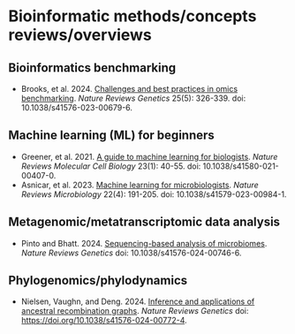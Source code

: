 # Bioinformatic methods/concepts reviews/overviews

## Bioinformatics benchmarking

* Brooks, et al. 2024. [Challenges and best practices in omics benchmarking](https://www.nature.com/articles/s41576-023-00679-6). *Nature Reviews Genetics* 25(5): 326-339. doi: 10.1038/s41576-023-00679-6.

## Machine learning (ML) for beginners

* Greener, et al. 2021. [A guide to machine learning for biologists](https://www.nature.com/articles/s41580-021-00407-0). *Nature Reviews Molecular Cell Biology* 23(1): 40-55. doi: 10.1038/s41580-021-00407-0.
* Asnicar, et al. 2023. [Machine learning for microbiologists](https://www.nature.com/articles/s41579-023-00984-1). *Nature Reviews Microbiology* 22(4): 191-205. doi: 10.1038/s41579-023-00984-1.

## Metagenomic/metatranscriptomic data analysis

* Pinto and Bhatt. 2024. [Sequencing-based analysis of microbiomes](https://www.nature.com/articles/s41576-024-00746-6). *Nature Reviews Genetics* doi: 10.1038/s41576-024-00746-6.

## Phylogenomics/phylodynamics

* Nielsen, Vaughn, and Deng. 2024. [Inference and applications of ancestral recombination graphs](https://www.nature.com/articles/s41576-024-00772-4). *Nature Reviews Genetics* doi: https://doi.org/10.1038/s41576-024-00772-4.
